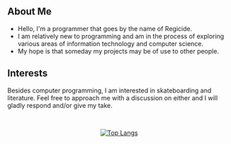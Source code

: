 ## About Me
- Hello, I'm a programmer that goes by the name of Regicide.<br>
- I am relatively new to programming and am in the process of exploring various areas of information technology and computer science.<br>
- My hope is that someday my projects may be of use to other people.

## Interests
Besides computer programming, I am interested in skateboarding and literature. Feel free to approach me with a discussion on either and I will gladly respond and/or give my take.

<br><p align="center">
[![Top Langs](https://github-readme-stats.vercel.app/api/top-langs/?username=reg1cide&layout=compact&theme=midnight-purple)](https://github.com/anuraghazra/github-readme-stats)</p>
